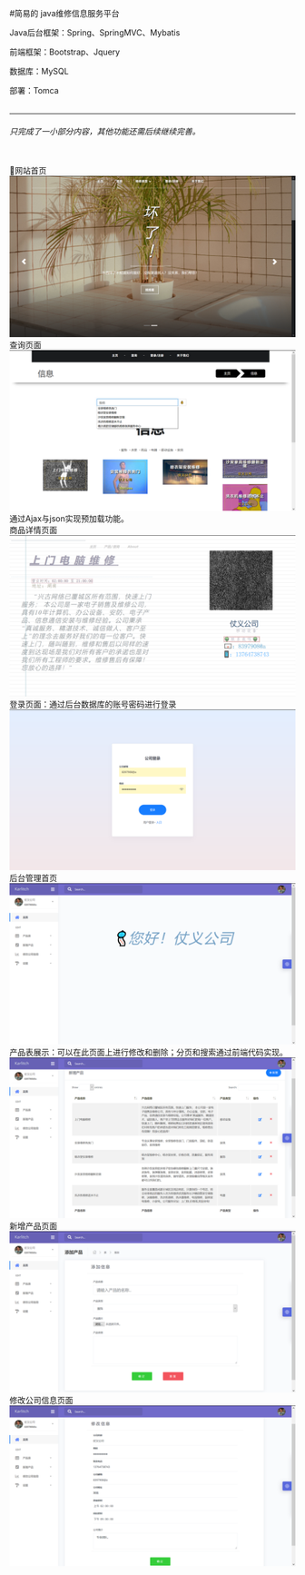 #简易的 java维修信息服务平台

Java后台框架：Spring、SpringMVC、Mybatis

前端框架：Bootstrap、Jquery

数据库：MySQL

部署：Tomca
<br>
<br>
<hr>
<h6>只完成了一小部分内容，其他功能还需后续继续完善。</h6>
<br>
🎣网站首页
<img src="web/images/首页.png" alt="首页">
<br>
查询页面
<img src="web/images/查询.png" alt="查询">
通过Ajax与json实现预加载功能。
<br>
商品详情页面
<img src="web/images/商品详情页面.png" alt="商品详情页面">
<br>
登录页面：通过后台数据库的账号密码进行登录
<img src="web/images/登录.png" alt="登录">
<br>
后台管理首页
<img src="web/images/后台首页.png" alt="后台首页">
<br>
产品表展示：可以在此页面上进行修改和删除；分页和搜索通过前端代码实现。
<img src="web/images/产品展示.png" alt="产品展示">
<br>
新增产品页面
<img src="web/images/新增.png" alt="新增">
<br>
修改公司信息页面
<img src="web/images/修改公司信息.png" alt="修改公司信息">
<br>



